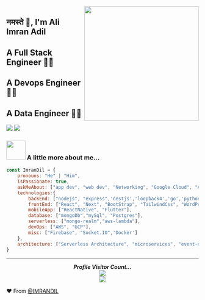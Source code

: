 <img align='right' src="https://media.giphy.com/media/1GEATImIxEXVR79Dhk/giphy.gif" width="300" >

## नमस्ते 🙏, I'm Ali Imran Adil 
## A Full Stack Engineer 👨‍💻
## A Devops Engineer 👨‍💻
## A Data Engineer 👨‍💻

[![](https://img.shields.io/badge/LinkedIn-AliImranAdil-blue)](https://www.linkedin.com/in/%E2%9C%A8ali-imran-adil-65a21842/)
[![](https://img.shields.io/badge/Gmail-aliimranadil2%40gmail.com-red)](mailto:aliimranadil2@gmail.com)


### <img src="https://media.giphy.com/media/VgCDAzcKvsR6OM0uWg/giphy.gif" width="50"> A little more about me...  

```javascript
const ImranDil = {
    pronouns: "He" | "Him",
    isPassionate: true,
    askMeAbout: ["app dev", "web dev", "Networking", "Google Cloud", "AWS", "MERN"],
    technologies:{
        backEnd: ["nodejs", "express",'nestjs','loopback4','go','python'],
        frontEnd: ["React", "Next", "BootStrap", "TailwindCss", "WordPress"],
        mobileApp: ["ReactNative", "Flutter"],
        database: ["mongoDb","mySql", "Postgres"],
        serverless: ["mongo-realm","aws-lambda"],
        devOps: ["AWS", "GCP"],
        misc: ["Firebase", "Socket.IO",'Docker']
    },
    architecture: ["Serverless Architecture", "microservices", "event-driven", "Single page applications"],
}
```

---
<p align="center"> 
  <i><b>Profile Visitor Count...</b></i><br>
  <img src="https://raw.githubusercontent.com/saadeghi/saadeghi/master/dino.gif" /><br>
  <img src="https://profile-counter.glitch.me/lostgirljourney/count.svg" />
</p>



❤️ From [@IMRANDIL](https://github.com/IMRANDIL)
